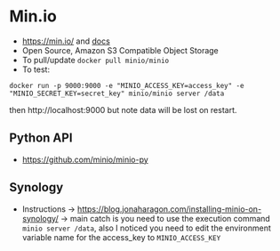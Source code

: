 # Min.io
* https://min.io/ and [docs](https://docs.min.io/)
* Open Source, Amazon S3 Compatible Object Storage
* To pull/update `docker pull minio/minio` 
* To test: 

`
docker run -p 9000:9000 -e "MINIO_ACCESS_KEY=access_key" -e "MINIO_SECRET_KEY=secret_key" minio/minio server /data
` 

then http://localhost:9000 but note data will be lost on restart.

## Python API
* https://github.com/minio/minio-py

## Synology
* Instructions -> https://blog.jonaharagon.com/installing-minio-on-synology/ -> main catch is you need to use the execution command `minio server /data`, also I noticed you need to edit the environment variable name for the access_key to `MINIO_ACCESS_KEY`